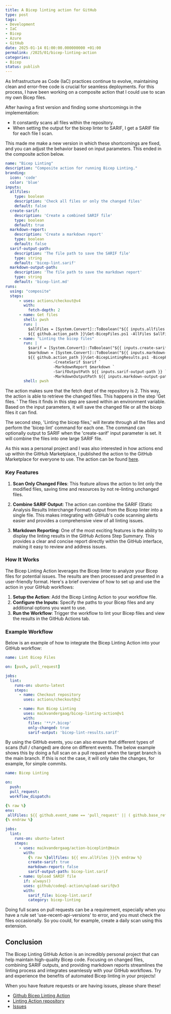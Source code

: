 ```yaml
---
title: A Bicep linting action for GitHub
type: post
tags:
- Development
- IaC
- Bicep
- Azure
- GitHub
date: 2025-01-14 01:00:00.000000000 +01:00
permalink: /2025/01/bicep-linting-action
categories:
- Bicep
status: publish
---
```


As Infrastructure as Code (IaC) practices continue to evolve, maintaining clean and error-free code is crucial for seamless deployments. For this process, I have been working on a composite action that I could use to scan my own Bicep files.

After having a first version and finding some shortcomings in the implementation:

- It constantly scans all files within the repository.
- When setting the output for the bicep linter to SARIF, I get a SARIF file for each file I scan.

This made me make a new version in which these shortcomings are fixed, and you can adjust the behavior based on input parameters. This ended in the composite action below.

```yml
name: "Bicep Linting"
description: "Composite action for running Bicep Linting."
branding:
  icon: 'code'
  color: 'blue'
inputs:
  allfiles:
    type: boolean
    description: 'Check all files or only the changed files'
    default: false
  create-sarif:
    description: 'Create a combined SARIF file'
    type: boolean
    default: true
  markdown-report:
    description: 'Create a markdown report'
    type: boolean
    default: false
  sarif-output-path:
    description: 'The file path to save the SARIF file'
    type: string
    default: 'bicep-lint.sarif'
  markdown-output-path:
    description: 'The file path to save the markdown report'
    type: string
    default: 'bicep-lint.md'
runs:
  using: "composite"
  steps:
      - uses: actions/checkout@v4
        with:
          fetch-depth: 2
      - name: Get files
        shell: pwsh
        run: |
          $allFiles = [System.Convert]::ToBoolean("${{ inputs.allfiles }}")
          ${{ github.action_path }}\Get-BicepFiles.ps1 -AllFiles $allFiles
      - name: "Linting the bicep files"
        run: |
          $sarif = [System.Convert]::ToBoolean("${{ inputs.create-sarif }}")
          $markdown = [System.Convert]::ToBoolean("${{ inputs.markdown-report }}")
          ${{ github.action_path }}\Get-BicepLintingResults.ps1 -BicepFilesJson ${{ env.BICEP_FILES }} `
                     -CreateSarif $sarif `
                     -MarkdownReport $markdown `
                     -SarifOutputPath ${{ inputs.sarif-output-path }} `
                     -MarkdownOutputPath ${{ inputs.markdown-output-path }}
        shell: pwsh
```

The action makes sure that the fetch dept of the repository is 2. This way, the action is able to retrieve the changed files. This happens in the step 'Get files. ' The files it finds in this step are saved within an environment variable. Based on the input parameters, it will save the changed file or all the bicep files it can find.

The second step, 'Linting the bicep files,' will iterate through all the files and perform the 'bicep lint' command for each one. The command can optionally output to SARIF when the 'create-sarif' input parameter is set. It will combine the files into one large SARIF file.

As this was a personal project and I was also interested in how actions end up within the GitHub Marketplace, I published the action to the GitHub Marketplace for everyone to use. The action can be found [here](https://github.com/marketplace/actions/bicep-linting).

### Key Features

1. **Scan Only Changed Files**: This feature allows the action to lint only the modified files, saving time and resources by not re-linting unchanged files.

2. **Combine SARIF Output**: The action can combine the SARIF (Static Analysis Results Interchange Format) output from the Bicep linter into a single file. This makes integrating with GitHub's code scanning alerts easier and provides a comprehensive view of all linting issues.

3. **Markdown Reporting**: One of the most exciting features is the ability to display the linting results in the GitHub Actions Step Summary. This provides a clear and concise report directly within the GitHub interface, making it easy to review and address issues.

### How It Works

The Bicep Linting Action leverages the Bicep linter to analyze your Bicep files for potential issues. The results are then processed and presented in a user-friendly format. Here's a brief overview of how to set up and use the action in your GitHub workflows:

1. **Setup the Action**: Add the Bicep Linting Action to your workflow file.
2. **Configure the Inputs**: Specify the paths to your Bicep files and any additional options you want to use.
3. **Run the Workflow**: Trigger the workflow to lint your Bicep files and view the results in the GitHub Actions tab.

### Example Workflow

Below is an example of how to integrate the Bicep Linting Action into your GitHub workflow:

```yml
name: Lint Bicep Files

on: [push, pull_request]

jobs:
  lint:
    runs-on: ubuntu-latest
    steps:
      - name: Checkout repository
        uses: actions/checkout@v2

      - name: Run Bicep Linting
        uses: maikvandergaag/bicep-linting-action@v1
        with:
          files: '**/*.bicep'
          only-changed: true
          sarif-output: 'bicep-lint-results.sarif'
```

By using the GitHub events, you can also ensure that different types of scans (full / changed) are done on different events. The below example shows this by doing a full scan on a pull request when the target branch is the main branch. If this is not the case, it will only take the changes, for example, for simple commits.

```yml
name: Bicep Linting

on:
  push:
  pull_request:
  workflow_dispatch:

{% raw %}
env:
 allFiles: ${{ github.event_name == 'pull_request' || ( github.base_ref == 'main') }}
{% endraw %}

jobs:
  lint:
    runs-on: ubuntu-latest
    steps:
      - uses: maikvandergaag/action-biceplint@main
        with:
          {% raw %}allfiles: ${{ env.allFiles }}{% endraw %}
          create-sarif: true
          markdown-report: false
          sarif-output-path: bicep-lint.sarif
      - name: Upload SARIF file
        if: always()
        uses: github/codeql-action/upload-sarif@v3
        with:
          sarif_file: bicep-lint.sarif
          category: bicep-linting
```

Doing full scans on pull requests can be a requirement, especially when you have a rule set 'use-recent-api-versions' to error, and you must check the files occasionally. So you could, for example, create a daily scan using this extension.

## Conclusion

The Bicep Linting GitHub Action is an incredibly personal project that can help maintain high-quality Bicep code. Focusing on changed files, combining SARIF outputs, and providing markdown reports streamlines the linting process and integrates seamlessly with your GitHub workflows. Try and experience the benefits of automated Bicep linting in your projects!

When you have feature requests or are having issues, please share these!

- [Github Bicep Linting Action](https://github.com/marketplace/actions/bicep-linting)
- [Linting Action repository](https://github.com/maikvandergaag/action-biceplint)
- [Issues](https://github.com/maikvandergaag/action-biceplint/issues)

